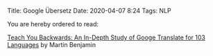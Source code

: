 Title: Google Übersetz
Date: 2020-04-07 8:24
Tags: NLP

You are hereby ordered to read:

[Teach You Backwards: An In-Depth Study of Googe Translate for 103 Languages](https://www.teachyoubackwards.com/) by Martin Benjamin

